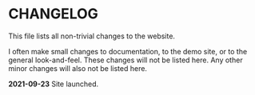 # CHANGELOG

This file lists all non-trivial changes to the website.

I often make small changes to documentation, to the demo site, or to the general look-and-feel. These changes will not be listed here. Any other minor changes will also not be listed here.

**2021-09-23** Site launched. 
